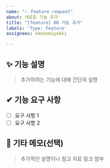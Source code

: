 ```yaml
---
name: "✨ Feature request"
about: 새로운 기능 추가
title: "[feature] OO 기능 추가"
labels: 'Type: Feature'
assignees: okonomiyakki

---
```


## ✨ 기능 설명
> 추가하려는 기능에 대해 간단히 설명

## ✔ 기능 요구 사항
- [ ] 요구 사항 1
- [ ] 요구 사항 2

## 💬 기타 메모(선택)
> 추가적인 설명이나 참고 자료 링크 첨부
